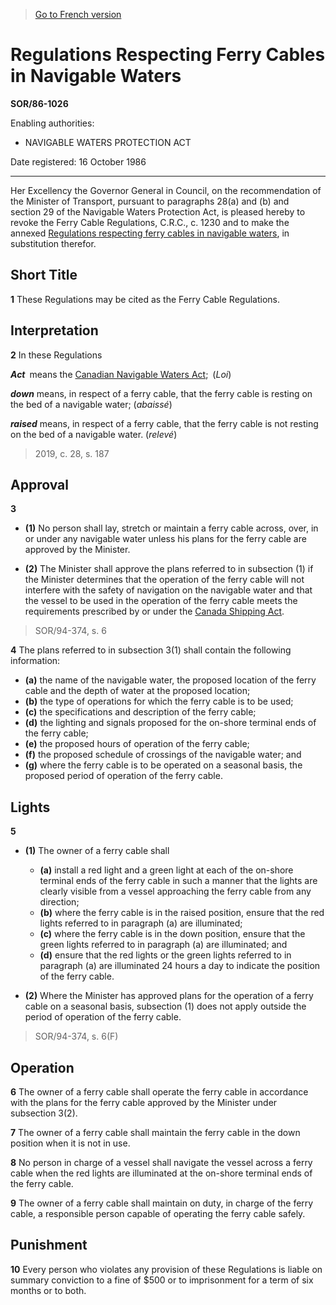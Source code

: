 > [Go to French version](/fr/Règlements/Décrets,%20ordonnances%20et%20règlements%20statutaires/86/1026.md)

# Regulations Respecting Ferry Cables in Navigable Waters

**SOR/86-1026**

Enabling authorities: 
- NAVIGABLE WATERS PROTECTION ACT

Date registered: 16 October 1986

----------

Her Excellency the Governor General in Council, on the recommendation of the Minister of Transport, pursuant to paragraphs 28(a) and (b) and section 29 of the Navigable Waters Protection Act, is pleased hereby to revoke the Ferry Cable Regulations, C.R.C., c. 1230 and to make the annexed [Regulations respecting ferry cables in navigable waters](/en/Regulations/Statutory%20Orders%20and%20Regulations/86/1026.md), in substitution therefor.




## Short Title


**1** These Regulations may be cited as the Ferry Cable Regulations.




## Interpretation


**2** In these Regulations

***Act*** means the [Canadian Navigable Waters Act](/en/Acts/Revised%20Statutes%20of%20Canada/N/N-22.md); (*Loi*)

***down*** means, in respect of a ferry cable, that the ferry cable is resting on the bed of a navigable water; (*abaissé*)

***raised*** means, in respect of a ferry cable, that the ferry cable is not resting on the bed of a navigable water. (*relevé*)
> 2019, c. 28, s. 187





## Approval


**3** 

- **(1)** No person shall lay, stretch or maintain a ferry cable across, over, in or under any navigable water unless his plans for the ferry cable are approved by the Minister.

- **(2)** The Minister shall approve the plans referred to in subsection (1) if the Minister determines that the operation of the ferry cable will not interfere with the safety of navigation on the navigable water and that the vessel to be used in the operation of the ferry cable meets the requirements prescribed by or under the [Canada Shipping Act](/en/Acts/Revised%20Statutes%20of%20Canada/S/S-9.md).
> SOR/94-374, s. 6




**4** The plans referred to in subsection 3(1) shall contain the following information:
- **(a)** the name of the navigable water, the proposed location of the ferry cable and the depth of water at the proposed location;
- **(b)** the type of operations for which the ferry cable is to be used;
- **(c)** the specifications and description of the ferry cable;
- **(d)** the lighting and signals proposed for the on-shore terminal ends of the ferry cable;
- **(e)** the proposed hours of operation of the ferry cable;
- **(f)** the proposed schedule of crossings of the navigable water; and
- **(g)** where the ferry cable is to be operated on a seasonal basis, the proposed period of operation of the ferry cable.




## Lights


**5** 

- **(1)** The owner of a ferry cable shall
	- **(a)** install a red light and a green light at each of the on-shore terminal ends of the ferry cable in such a manner that the lights are clearly visible from a vessel approaching the ferry cable from any direction;
	- **(b)** where the ferry cable is in the raised position, ensure that the red lights referred to in paragraph (a) are illuminated;
	- **(c)** where the ferry cable is in the down position, ensure that the green lights referred to in paragraph (a) are illuminated; and
	- **(d)** ensure that the red lights or the green lights referred to in paragraph (a) are illuminated 24 hours a day to indicate the position of the ferry cable.

- **(2)** Where the Minister has approved plans for the operation of a ferry cable on a seasonal basis, subsection (1) does not apply outside the period of operation of the ferry cable.
> SOR/94-374, s. 6(F)





## Operation


**6** The owner of a ferry cable shall operate the ferry cable in accordance with the plans for the ferry cable approved by the Minister under subsection 3(2).



**7** The owner of a ferry cable shall maintain the ferry cable in the down position when it is not in use.



**8** No person in charge of a vessel shall navigate the vessel across a ferry cable when the red lights are illuminated at the on-shore terminal ends of the ferry cable.



**9** The owner of a ferry cable shall maintain on duty, in charge of the ferry cable, a responsible person capable of operating the ferry cable safely.




## Punishment


**10** Every person who violates any provision of these Regulations is liable on summary conviction to a fine of $500 or to imprisonment for a term of six months or to both.



